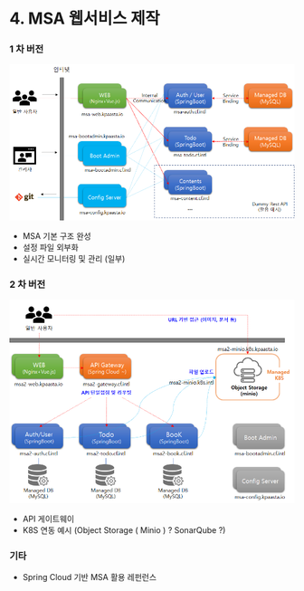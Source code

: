 # 4. MSA 웹서비스 제작

### 1 차 버전 

![](../../.gitbook/assets/image%20%28193%29.png)

* MSA 기본 구조 완성 
* 설정 파일 외부화 
* 실시간 모니터링 및 관리 \(일부\)

### 2 차 버전 

![](../../.gitbook/assets/image%20%28212%29.png)

* API 게이트웨이 
* K8S 연동  예시 \(Object Storage \( Minio \) ? SonarQube ?\)

### 기타 

* Spring Cloud 기반 MSA 활용 레펀런스 




